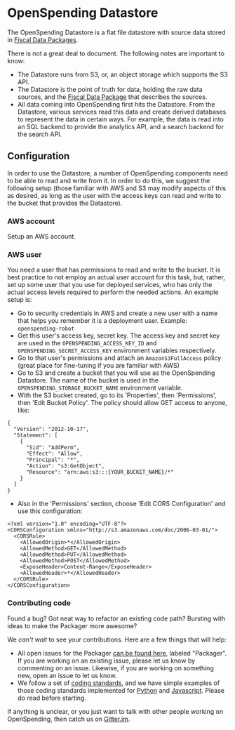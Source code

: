# OpenSpending Datastore

The OpenSpending Datastore is a flat file datastore with source data stored in [Fiscal Data Packages](http://fiscal.dataprotocols.org/spec/).

There is not a great deal to document. The following notes are important to know:

- The Datastore runs from S3, or, an object storage which supports the S3 API.
- The Datastore is the point of truth for data, holding the raw data sources, and the [Fiscal Data Package](http://fiscal.dataprotocols.org/spec/) that describes the sources.
- All data coming into OpenSpending first hits the Datastore. From the Datastore, various services read this data and create derived databases to represent the data in certain ways. For example, the data is read into an SQL backend to provide the analytics API, and a search backend for the search API.

## Configuration

In order to use the Datastore, a number of OpenSpending components need to be able to read and write from it. In order to do this, we suggest the following setup (those familiar with AWS and S3 may modify aspects of this as desired, as long as the user with the access keys can read and write to the bucket that provides the Datastore).

### AWS account

Setup an AWS account.

### AWS user

You need a user that has permissions to read and write to the bucket. It is best practice to not employ an actual user account for this task, but, rather, set up some user that you use for deployed services, who has only the actual access levels required to perform the needed actions. An example setup is:

- Go to security credentials in AWS and create a new user with a name that helps you remember it is a deployment user. Example: `openspending-robot`
- Get this user's access key, secret key. The access key and secret key are used in the `OPENSPENDING_ACCESS_KEY_ID` and `OPENSPENDING_SECRET_ACCESS_KEY` environment variables respectively.
- Go to that user's permissions and attach an `AmazonS3FullAccess` policy (great place for fine-tuning if you are familiar with AWS)
- Go to S3 and create a bucket that you will use as the OpenSpending Datastore. The name of the bucket is used in the `OPENSPENDING_STORAGE_BUCKET_NAME` environment variable.
- With the S3 bucket created, go to its 'Properties', then 'Permissions', then 'Edit Bucket Policy'. The policy should allow GET access to anyone, like:

```
{
  "Version": "2012-10-17",
  "Statement": [
    {
      "Sid": "AddPerm",
      "Effect": "Allow",
      "Principal": "*",
      "Action": "s3:GetObject",
      "Resource": "arn:aws:s3:::{YOUR_BUCKET_NAME}/*"
    }
  ]
}
```

- Also in the 'Permissions' section, choose 'Edit CORS Configuration' and use this configuration:

```
<?xml version="1.0" encoding="UTF-8"?>
<CORSConfiguration xmlns="http://s3.amazonaws.com/doc/2006-03-01/">
  <CORSRule>
    <AllowedOrigin>*</AllowedOrigin>
    <AllowedMethod>GET</AllowedMethod>
    <AllowedMethod>PUT</AllowedMethod>
    <AllowedMethod>POST</AllowedMethod>
    <ExposeHeader>Content-Range</ExposeHeader>
    <AllowedHeader>*</AllowedHeader>
  </CORSRule>
</CORSConfiguration>
```

### Contributing code

Found a bug? Got neat way to refactor an existing code path? Bursting with ideas to make the Packager more awesome?

We *can't wait* to see your contributions. Here are a few things that will help:

- All open issues for the Packager [can be found here](http://github.com/openspending/openspending/issues), labeled "Packager". If you are working on an existing issue, please let us know by commenting on an issue. Likewise, if you are working on something new, open an issue to let us know.
- We follow a set of [coding standards](https://github.com/okfn/coding-standards), and we have simple examples of those coding standards implemented for [Python](https://github.com/okfn/oki-py) and [Javascript](https://github.com/okfn/oki-js). Please do read before starting.

If anything is unclear, or you just want to talk with other people working on OpenSpending, then catch us on [Gitter.im](http://gitter.im/openspending/chat).
